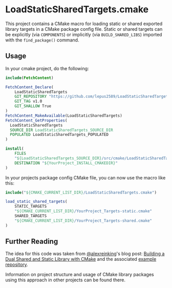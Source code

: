 # LoadStaticSharedTargets.cmake #

This project contains a CMake macro for loading static or shared exported
library targets in a CMake package config file. Static or shared targets can be
explicitly (via `COMPONENTS`) or implicitly (via `BUILD_SHARED_LIBS`) imported
with the `find_package()` command.

## Usage ##

In your cmake project, do the following:

```cmake
include(FetchContent)

FetchContent_Declare(
    LoadStaticSharedTargets
    GIT_REPOSITORY "https://github.com/lepus2589/LoadStaticSharedTargets.git"
    GIT_TAG v1.0
    GIT_SHALLOW True
)
FetchContent_MakeAvailable(LoadStaticSharedTargets)
FetchContent_GetProperties(
  LoadStaticSharedTargets
  SOURCE_DIR LoadStaticSharedTargets_SOURCE_DIR
  POPULATED LoadStaticSharedTargets_POPULATED
)

install(
    FILES
    "${LoadStaticSharedTargets_SOURCE_DIR}/src/cmake/LoadStaticSharedTargets.cmake"
    DESTINATION "${YourProject_INSTALL_CMAKEDIR}"
)
```

In your projects package config CMake file, you can now use the macro like this:

```cmake
include("${CMAKE_CURRENT_LIST_DIR}/LoadStaticSharedTargets.cmake")

load_static_shared_targets(
    STATIC_TARGETS
    "${CMAKE_CURRENT_LIST_DIR}/YourProject_Targets-static.cmake"
    SHARED_TARGETS
    "${CMAKE_CURRENT_LIST_DIR}/YourProject_Targets-shared.cmake"
)
```

## Further Reading ##

The idea for this code was taken from
[@alexreinking](https://github.com/alexreinking)'s blog post:
[Building a Dual Shared and Static Library with CMake](https://alexreinking.com/blog/building-a-dual-shared-and-static-library-with-cmake.html)
and the associated
[example repository](https://github.com/alexreinking/SharedStaticStarter).

Information on project structure and usage of CMake library packages using this
approach in other projects can be found there.
